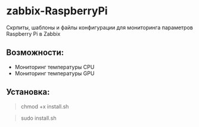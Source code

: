 # zabbix-RaspberryPi

Скрпиты, шаблоны и файлы конфигурации для мониторинга параметров Raspberry Pi в Zabbix

## Возможности:
* Мониторинг температуры CPU
* Мониторинг температуры GPU

## Установка:

>chmod +x install.sh

>sudo install.sh

